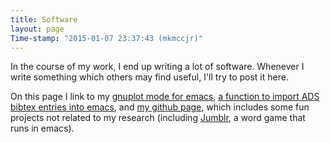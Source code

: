```yaml
---
title: Software
layout: page
Time-stamp: "2015-01-07 23:37:43 (mkmccjr)"
---
```


In the course of my work, I end up writing a lot of software.
Whenever I write something which others may find useful, I\'ll try to
post it here.

On this page I link to my
[gnuplot mode for emacs](./gnuplot-mode.html),
[a function to import ADS bibtex entries into emacs](./bibslurp.html),
and [my github page](https://www.github.com/mkmcc/), which includes
some fun projects not related to my research (including
[Jumblr](https://github.com/mkmcc/jumblr), a word game that runs in
emacs).

